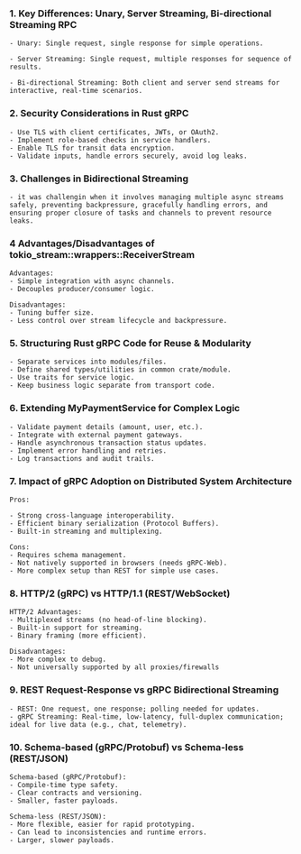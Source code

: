 
### 1. Key Differences: Unary, Server Streaming, Bi-directional Streaming RPC

    - Unary: Single request, single response for simple operations.

    - Server Streaming: Single request, multiple responses for sequence of results.

    - Bi-directional Streaming: Both client and server send streams for interactive, real-time scenarios.


### 2. Security Considerations in Rust gRPC

    - Use TLS with client certificates, JWTs, or OAuth2.
    - Implement role-based checks in service handlers.
    - Enable TLS for transit data encryption.
    - Validate inputs, handle errors securely, avoid log leaks.

### 3. Challenges in Bidirectional Streaming

    - it was challengin when it involves managing multiple async streams safely, preventing backpressure, gracefully handling errors, and ensuring proper closure of tasks and channels to prevent resource leaks.

### 4 Advantages/Disadvantages of tokio_stream::wrappers::ReceiverStream
    Advantages:
    - Simple integration with async channels.
    - Decouples producer/consumer logic.

    Disadvantages:
    - Tuning buffer size.
    - Less control over stream lifecycle and backpressure.


### 5. Structuring Rust gRPC Code for Reuse & Modularity
    - Separate services into modules/files.
    - Define shared types/utilities in common crate/module.
    - Use traits for service logic.
    - Keep business logic separate from transport code.


### 6. Extending MyPaymentService for Complex Logic
    - Validate payment details (amount, user, etc.).
    - Integrate with external payment gateways.
    - Handle asynchronous transaction status updates.
    - Implement error handling and retries.
    - Log transactions and audit trails.


### 7. Impact of gRPC Adoption on Distributed System Architecture
    Pros:

    - Strong cross-language interoperability.
    - Efficient binary serialization (Protocol Buffers).
    - Built-in streaming and multiplexing.
    
    Cons:
    - Requires schema management.
    - Not natively supported in browsers (needs gRPC-Web).
    - More complex setup than REST for simple use cases.

### 8. HTTP/2 (gRPC) vs HTTP/1.1 (REST/WebSocket)
    HTTP/2 Advantages:
    - Multiplexed streams (no head-of-line blocking).
    - Built-in support for streaming.
    - Binary framing (more efficient).
    
    Disadvantages:
    - More complex to debug.
    - Not universally supported by all proxies/firewalls

### 9. REST Request-Response vs gRPC Bidirectional Streaming
    - REST: One request, one response; polling needed for updates.
    - gRPC Streaming: Real-time, low-latency, full-duplex communication; ideal for live data (e.g., chat, telemetry).

### 10. Schema-based (gRPC/Protobuf) vs Schema-less (REST/JSON)
    Schema-based (gRPC/Protobuf):
    - Compile-time type safety.
    - Clear contracts and versioning.
    - Smaller, faster payloads.
    
    Schema-less (REST/JSON):
    - More flexible, easier for rapid prototyping.
    - Can lead to inconsistencies and runtime errors.
    - Larger, slower payloads.
   


